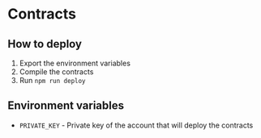 # Contracts

## How to deploy

1. Export the environment variables
2. Compile the contracts
3. Run `npm run deploy`

## Environment variables

- `PRIVATE_KEY` - Private key of the account that will deploy the contracts
